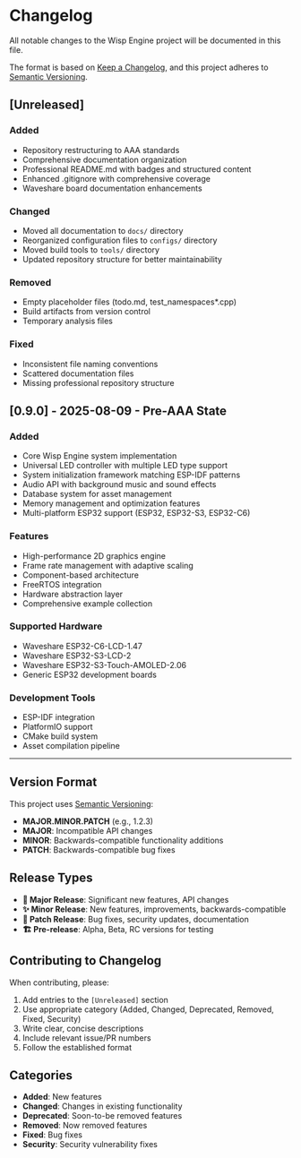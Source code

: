 # Changelog

All notable changes to the Wisp Engine project will be documented in this file.

The format is based on [Keep a Changelog](https://keepachangelog.com/en/1.0.0/),
and this project adheres to [Semantic Versioning](https://semver.org/spec/v2.0.0.html).

## [Unreleased]

### Added
- Repository restructuring to AAA standards
- Comprehensive documentation organization
- Professional README.md with badges and structured content
- Enhanced .gitignore with comprehensive coverage
- Waveshare board documentation enhancements

### Changed
- Moved all documentation to `docs/` directory
- Reorganized configuration files to `configs/` directory
- Moved build tools to `tools/` directory
- Updated repository structure for better maintainability

### Removed
- Empty placeholder files (todo.md, test_namespaces*.cpp)
- Build artifacts from version control
- Temporary analysis files

### Fixed
- Inconsistent file naming conventions
- Scattered documentation files
- Missing professional repository structure

## [0.9.0] - 2025-08-09 - Pre-AAA State

### Added
- Core Wisp Engine system implementation
- Universal LED controller with multiple LED type support
- System initialization framework matching ESP-IDF patterns
- Audio API with background music and sound effects
- Database system for asset management
- Memory management and optimization features
- Multi-platform ESP32 support (ESP32, ESP32-S3, ESP32-C6)

### Features
- High-performance 2D graphics engine
- Frame rate management with adaptive scaling
- Component-based architecture
- FreeRTOS integration
- Hardware abstraction layer
- Comprehensive example collection

### Supported Hardware
- Waveshare ESP32-C6-LCD-1.47
- Waveshare ESP32-S3-LCD-2
- Waveshare ESP32-S3-Touch-AMOLED-2.06
- Generic ESP32 development boards

### Development Tools
- ESP-IDF integration
- PlatformIO support
- CMake build system
- Asset compilation pipeline

---

## Version Format

This project uses [Semantic Versioning](https://semver.org/):
- **MAJOR.MINOR.PATCH** (e.g., 1.2.3)
- **MAJOR**: Incompatible API changes
- **MINOR**: Backwards-compatible functionality additions
- **PATCH**: Backwards-compatible bug fixes

## Release Types

- **🚀 Major Release**: Significant new features, API changes
- **✨ Minor Release**: New features, improvements, backwards-compatible
- **🔧 Patch Release**: Bug fixes, security updates, documentation
- **🏗️ Pre-release**: Alpha, Beta, RC versions for testing

## Contributing to Changelog

When contributing, please:
1. Add entries to the `[Unreleased]` section
2. Use appropriate category (Added, Changed, Deprecated, Removed, Fixed, Security)
3. Write clear, concise descriptions
4. Include relevant issue/PR numbers
5. Follow the established format

## Categories

- **Added**: New features
- **Changed**: Changes in existing functionality
- **Deprecated**: Soon-to-be removed features
- **Removed**: Now removed features
- **Fixed**: Bug fixes
- **Security**: Security vulnerability fixes
